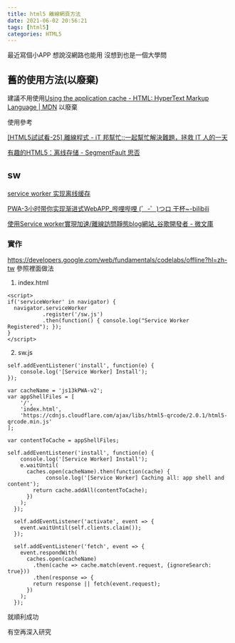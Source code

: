 ```yaml
---
title: html5 離線網頁方法
date: 2021-06-02 20:56:21
tags: [html5]
categories: HTML5
---
```


最近寫個小APP
想說沒網路也能用
沒想到也是一個大學問

<!--more-->

## 舊的使用方法(以廢棄)

建議不用使用[Using the application cache - HTML: HyperText Markup Language | MDN](https://developer.mozilla.org/en-US/docs/Web/HTML/Using_the_application_cache)
以廢棄

使用參考

[[HTML5試試看-25] 離線程式 - iT 邦幫忙::一起幫忙解決難題，拯救 IT 人的一天](https://ithelp.ithome.com.tw/articles/10058385)


[有趣的HTML5：离线存储 - SegmentFault 思否](https://segmentfault.com/a/1190000000732617)


## sw

[service worker 实现离线缓存](https://mp.weixin.qq.com/s/aboA9dtCK6t0fzs0JU58Iw)

[PWA-3小时带你实现渐进式WebAPP_哔哩哔哩 (゜-゜)つロ 干杯~-bilibili](https://www.bilibili.com/video/BV1wt411E7QD?p=10)


[使用Service worker實現加速/離線訪問靜態blog網站_谷歌開發者 - 微文庫](https://www.gushiciku.cn/dc_tw/108051214)

### 實作

https://developers.google.com/web/fundamentals/codelabs/offline?hl=zh-tw
參照裡面做法
1. index.html
```htmlembedded=
<script>
if('serviceWorker' in navigator) {
  navigator.serviceWorker
           .register('/sw.js')
           .then(function() { console.log("Service Worker Registered"); });
}
</script>

```

2. sw.js

```javascript=
self.addEventListener('install', function(e) {
    console.log('[Service Worker] Install');
});

var cacheName = 'js13kPWA-v2';
var appShellFiles = [
    '/',
    'index.html',
    'https://cdnjs.cloudflare.com/ajax/libs/html5-qrcode/2.0.1/html5-qrcode.min.js'
];

var contentToCache = appShellFiles;

self.addEventListener('install', function(e) {
    console.log('[Service Worker] Install');
    e.waitUntil(
      caches.open(cacheName).then(function(cache) {
            console.log('[Service Worker] Caching all: app shell and content');
        return cache.addAll(contentToCache);
      })
    );
  });

  self.addEventListener('activate', event => {
    event.waitUntil(self.clients.claim());
  });
  
  self.addEventListener('fetch', event => {
    event.respondWith(
      caches.open(cacheName)
        .then(cache => cache.match(event.request, {ignoreSearch: true}))
        .then(response => {
        return response || fetch(event.request);
      })
    );
  });
```

就順利成功

有空再深入研究